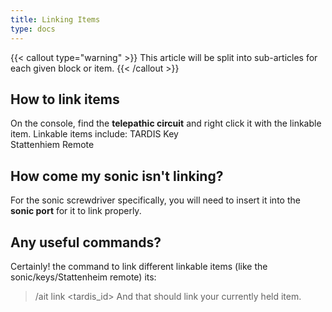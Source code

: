 ```yaml
---
title: Linking Items
type: docs
---
```


{{< callout type="warning" >}}
  This article will be split into sub-articles for each given block or item.
{{< /callout >}}

## How to link items
On the console, find the **telepathic circuit** and right click it with the linkable item.
Linkable items include:
TARDIS Key<br>
Stattenhiem Remote


## How come my sonic isn't linking?
For the sonic screwdriver specifically, you will need to insert it into the **sonic port** for it to link properly.

## Any useful commands?
Certainly! the command to link different linkable items (like the sonic/keys/Stattenheim remote) its:
> /ait link <tardis_id>
And that should link your currently held item.
